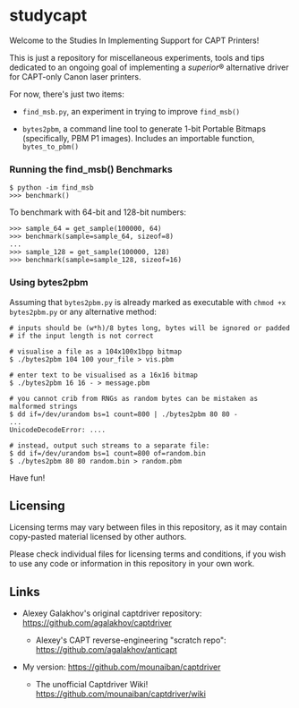 # studycapt
Welcome to the Studies In Implementing Support for CAPT Printers!

This is just a repository for miscellaneous experiments, tools and tips dedicated
to an ongoing goal of implementing a *superior*® alternative driver for CAPT-only
Canon laser printers.

For now, there's just two items:

* ``find_msb.py``, an experiment in trying to improve ``find_msb()``

* ``bytes2pbm``, a command line tool to generate 1-bit Portable Bitmaps
  (specifically, PBM P1 images). Includes an importable function, ``bytes_to_pbm()``

### Running the find\_msb() Benchmarks
```
$ python -im find_msb
>>> benchmark()
```
To benchmark with 64-bit and 128-bit numbers:
```
>>> sample_64 = get_sample(100000, 64)
>>> benchmark(sample=sample_64, sizeof=8)
...
>>> sample_128 = get_sample(100000, 128)
>>> benchmark(sample=sample_128, sizeof=16)
```

### Using bytes2pbm
Assuming that ``bytes2pbm.py`` is already marked as executable with
``chmod +x bytes2pbm.py`` or any alternative method:

```
# inputs should be (w*h)/8 bytes long, bytes will be ignored or padded
# if the input length is not correct

# visualise a file as a 104x100x1bpp bitmap
$ ./bytes2pbm 104 100 your_file > vis.pbm

# enter text to be visualised as a 16x16 bitmap
$ ./bytes2pbm 16 16 - > message.pbm

# you cannot crib from RNGs as random bytes can be mistaken as malformed strings
$ dd if=/dev/urandom bs=1 count=800 | ./bytes2pbm 80 80 -
...
UnicodeDecodeError: ....

# instead, output such streams to a separate file:
$ dd if=/dev/urandom bs=1 count=800 of=random.bin
$ ./bytes2pbm 80 80 random.bin > random.pbm

```
Have fun!

## Licensing
Licensing terms may vary between files in this repository, as it may contain
copy-pasted material licensed by other authors.

Please check individual files for licensing terms and conditions, if you wish to
use any code or information in this repository in your own work.

## Links
* Alexey Galakhov's original captdriver repository: https://github.com/agalakhov/captdriver

  * Alexey's CAPT reverse-engineering "scratch repo": https://github.com/agalakhov/anticapt

* My version: https://github.com/mounaiban/captdriver

  * The unofficial Captdriver Wiki! https://github.com/mounaiban/captdriver/wiki
